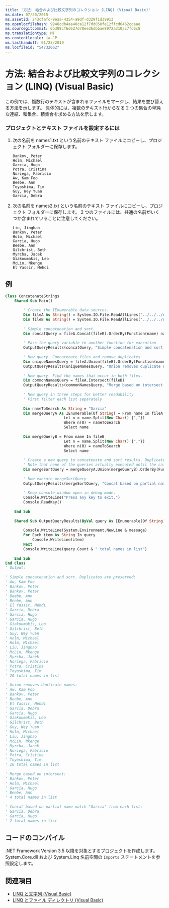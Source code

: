 ```yaml
---
title: '方法: 結合および比較文字列のコレクション (LINQ) (Visual Basic)'
ms.date: 07/20/2015
ms.assetid: 243cfafc-9eaa-4354-a9df-d329f1d39913
ms.openlocfilehash: 9948cdb4aa40ca12f7dd058fe12ffcd6462cdaae
ms.sourcegitcommit: 6b308cf6d627d78ee36dbbae8972a310ac7fd6c8
ms.translationtype: MT
ms.contentlocale: ja-JP
ms.lasthandoff: 01/23/2019
ms.locfileid: "54732662"
---
```

# <a name="how-to-combine-and-compare-string-collections-linq-visual-basic"></a>方法: 結合および比較文字列のコレクション (LINQ) (Visual Basic)
この例では、複数行のテキストが含まれるファイルをマージし、結果を並び替える方法を示します。 具体的には、複数のテキスト行からなる 2 つの集合の単純な連結、和集合、積集合を求める方法を示します。  
  
### <a name="to-set-up-the-project-and-the-text-files"></a>プロジェクトとテキスト ファイルを設定するには  
  
1.  次の名前を names1.txt という名前のテキスト ファイルにコピーし、プロジェクト フォルダーに保存します。  
  
    ```  
    Bankov, Peter  
    Holm, Michael  
    Garcia, Hugo  
    Potra, Cristina  
    Noriega, Fabricio  
    Aw, Kam Foo  
    Beebe, Ann  
    Toyoshima, Tim  
    Guy, Wey Yuan  
    Garcia, Debra  
    ```  
  
2.  次の名前を names2.txt という名前のテキスト ファイルにコピーし、プロジェクト フォルダーに保存します。 2 つのファイルには、共通の名前がいくつか含まれていることに注意してください。  
  
    ```  
    Liu, Jinghao  
    Bankov, Peter  
    Holm, Michael  
    Garcia, Hugo  
    Beebe, Ann  
    Gilchrist, Beth  
    Myrcha, Jacek  
    Giakoumakis, Leo  
    McLin, Nkenge  
    El Yassir, Mehdi  
    ```  
  
## <a name="example"></a>例  
  
```vb  
Class ConcatenateStrings  
    Shared Sub Main()  
  
        ' Create the IEnumerable data sources.  
        Dim fileA As String() = System.IO.File.ReadAllLines("../../../names1.txt")  
        Dim fileB As String() = System.IO.File.ReadAllLines("../../../names2.txt")  
  
        ' Simple concatenation and sort.  
        Dim concatQuery = fileA.Concat(fileB).OrderBy(Function(name) name)  
  
        ' Pass the query variable to another function for execution  
        OutputQueryResults(concatQuery, "Simple concatenation and sort. Duplicates are preserved:")  
  
        ' New query. Concatenate files and remove duplicates  
        Dim uniqueNamesQuery = fileA.Union(fileB).OrderBy(Function(name) name)  
        OutputQueryResults(uniqueNamesQuery, "Union removes duplicate names:")  
  
        ' New query. Find the names that occur in both files.  
        Dim commonNamesQuery = fileA.Intersect(fileB)  
        OutputQueryResults(commonNamesQuery, "Merge based on intersect: ")  
  
        ' New query in three steps for better readability   
        ' First filter each list separately  
  
        Dim nameToSearch As String = "Garcia"  
        Dim mergeQueryA As IEnumerable(Of String) = From name In fileA   
                          Let n = name.Split(New Char() {","})   
                          Where n(0) = nameToSearch   
                          Select name  
  
        Dim mergeQueryB = From name In fileB   
                          Let n = name.Split(New Char() {","})   
                          Where n(0) = nameToSearch   
                          Select name  
  
        ' Create a new query to concatenate and sort results. Duplicates are removed in Union.  
        ' Note that none of the queries actually executed until the call to OutputQueryResults.  
        Dim mergeSortQuery = mergeQueryA.Union(mergeQueryB).OrderBy(Function(str) str)  
  
        ' Now execute mergeSortQuery  
        OutputQueryResults(mergeSortQuery, "Concat based on partial name match """ & nameToSearch & """ from each list:")  
  
        ' Keep console window open in debug mode.  
        Console.WriteLine("Press any key to exit.")  
        Console.ReadKey()  
  
    End Sub  
  
    Shared Sub OutputQueryResults(ByVal query As IEnumerable(Of String), ByVal message As String)  
  
        Console.WriteLine(System.Environment.NewLine & message)  
        For Each item As String In query  
            Console.WriteLine(item)  
        Next  
        Console.WriteLine(query.Count & " total names in list")  
  
    End Sub  
End Class  
' Output:  
  
' Simple concatenation and sort. Duplicates are preserved:  
' Aw, Kam Foo  
' Bankov, Peter  
' Bankov, Peter  
' Beebe, Ann  
' Beebe, Ann  
' El Yassir, Mehdi  
' Garcia, Debra  
' Garcia, Hugo  
' Garcia, Hugo  
' Giakoumakis, Leo  
' Gilchrist, Beth  
' Guy, Wey Yuan  
' Holm, Michael  
' Holm, Michael  
' Liu, Jinghao  
' McLin, Nkenge  
' Myrcha, Jacek  
' Noriega, Fabricio  
' Potra, Cristina  
' Toyoshima, Tim  
' 20 total names in list  
  
' Union removes duplicate names:  
' Aw, Kam Foo  
' Bankov, Peter  
' Beebe, Ann  
' El Yassir, Mehdi  
' Garcia, Debra  
' Garcia, Hugo  
' Giakoumakis, Leo  
' Gilchrist, Beth  
' Guy, Wey Yuan  
' Holm, Michael  
' Liu, Jinghao  
' McLin, Nkenge  
' Myrcha, Jacek  
' Noriega, Fabricio  
' Potra, Cristina  
' Toyoshima, Tim  
' 16 total names in list  
  
' Merge based on intersect:  
' Bankov, Peter  
' Holm, Michael  
' Garcia, Hugo  
' Beebe, Ann  
' 4 total names in list  
  
' Concat based on partial name match "Garcia" from each list:  
' Garcia, Debra  
' Garcia, Hugo  
' 2 total names in list  
```  
  
## <a name="compiling-the-code"></a>コードのコンパイル  
 .NET Framework Version 3.5 以降を対象とするプロジェクトを作成します。System.Core.dll および System.Linq 名前空間の `Imports` ステートメントを参照設定します。  
  
## <a name="see-also"></a>関連項目
- [LINQ と文字列 (Visual Basic)](../../../../visual-basic/programming-guide/concepts/linq/linq-and-strings.md)
- [LINQ とファイル ディレクトリ (Visual Basic)](../../../../visual-basic/programming-guide/concepts/linq/linq-and-file-directories.md)
